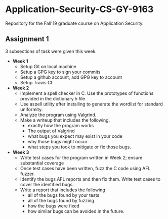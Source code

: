 # Application-Security-CS-GY-9163
Repository for the Fall'19 graduate course on Application Security.

## Assignment 1
3 subsections of task were given this week.

- **Week 1**
	- Setup Git on local machine
	- Setup a GPG key to sign your commits
	- Setup a github account, add GPG key to account
	- Setup Travis CI
- **Week 2**
	- Implement a spell checker in C. Use the prototypes of functions provided in the dictionary.h file
	- Use aspell utility after installing to generate the wordlist for standard uniformity.
	- Analyze the program using Valgrind.
	- Make a writeup that includes the following.
		- exactly how the program works
 		- The output of Valgrind
		- what bugs you expect may exist in your code
		- why those bugs might occur
		- what steps you took to mitigate or fix those bugs. 
- **Week 3**
	- Write test cases for the program written in Week 2; ensure substantial coverage
	- Once test cases have been written, fuzz the C code using AFL fuzzer.
	- Identify the bugs AFL reports and then fix them. Write test cases to cover the identified bugs.
	- Write a report that includes the following
		- all of the bugs found by your tests
		- all of the bugs found by fuzzing
		- how the bugs were fixed
		- how similar bugs can be avoided in the future. 
